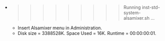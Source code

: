 * >>>>>>>>> Running inst-std-system-alsamixer.sh ...
  * Insert Alsamixer menu in Administration.
  * Disk size = 3388528K. Space Used = 16K. Runtime = 00:00:00:01.
